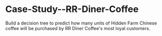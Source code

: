 # Case-Study--RR-Diner-Coffee
Build a decision tree to predict how many units of Hidden Farm Chinese coffee will be purchased by RR Diner Coffee's most loyal customers.
